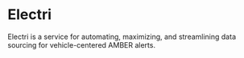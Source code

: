 # Electri

Electri is a service for automating, maximizing, and streamlining data sourcing for vehicle-centered AMBER alerts.
